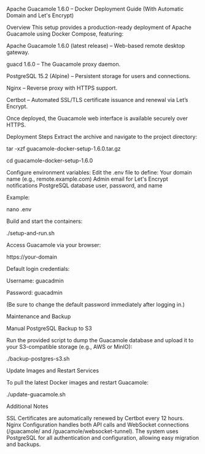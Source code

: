Apache Guacamole 1.6.0 – Docker Deployment Guide
(With Automatic Domain and Let's Encrypt)

Overview
This setup provides a production-ready deployment of Apache Guacamole using Docker Compose, featuring:

Apache Guacamole 1.6.0 (latest release) – Web-based remote desktop gateway.

guacd 1.6.0 – The Guacamole proxy daemon.

PostgreSQL 15.2 (Alpine) – Persistent storage for users and connections.

Nginx – Reverse proxy with HTTPS support.

Certbot – Automated SSL/TLS certificate issuance and renewal via Let’s Encrypt.

Once deployed, the Guacamole web interface is available securely over HTTPS.

Deployment Steps
Extract the archive and navigate to the project directory:

tar -xzf guacamole-docker-setup-1.6.0.tar.gz

cd guacamole-docker-setup-1.6.0

Configure environment variables:
Edit the .env file to define:
Your domain name (e.g., remote.example.com)
Admin email for Let's Encrypt notifications
PostgreSQL database user, password, and name

Example:

nano .env

Build and start the containers:

./setup-and-run.sh

Access Guacamole via your browser:

https://your-domain

Default login credentials:

Username: guacadmin

Password: guacadmin

(Be sure to change the default password immediately after logging in.)

Maintenance and Backup

Manual PostgreSQL Backup to S3

Run the provided script to dump the Guacamole database and upload it to your S3-compatible storage (e.g., AWS or MinIO):

./backup-postgres-s3.sh

Update Images and Restart Services

To pull the latest Docker images and restart Guacamole:

./update-guacamole.sh

Additional Notes

SSL Certificates are automatically renewed by Certbot every 12 hours.
Nginx Configuration handles both API calls and WebSocket connections (/guacamole/ and /guacamole/websocket-tunnel).
The system uses PostgreSQL for all authentication and configuration, allowing easy migration and backups.

